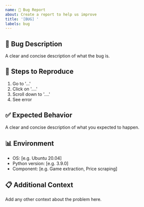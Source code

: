 ```yaml
---
name: 🐛 Bug Report
about: Create a report to help us improve
title: '[BUG] '
labels: bug
---
```


## 🐛 Bug Description
A clear and concise description of what the bug is.

## 📄 Steps to Reproduce
1. Go to '...'
2. Click on '....'
3. Scroll down to '....'
4. See error

## ✅ Expected Behavior
A clear and concise description of what you expected to happen.

## 📊 Environment
- OS: [e.g. Ubuntu 20.04]
- Python version: [e.g. 3.9.0]
- Component: [e.g. Game extraction, Price scraping]

## 📋 Additional Context
Add any other context about the problem here.
